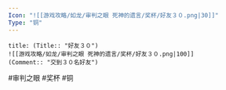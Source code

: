 ```yaml
---
Icon: "![[游戏攻略/如龙/审判之眼 死神的遗言/奖杯/好友３０.png|30]]"
Type: "铜"
---
```

```ad-common-bronze-trophy
title: (Title:: "好友３０")
![[游戏攻略/如龙/审判之眼 死神的遗言/奖杯/好友３０.png|100]]
(Comment:: "交到３０名好友")
```

#审判之眼 #奖杯 #铜
